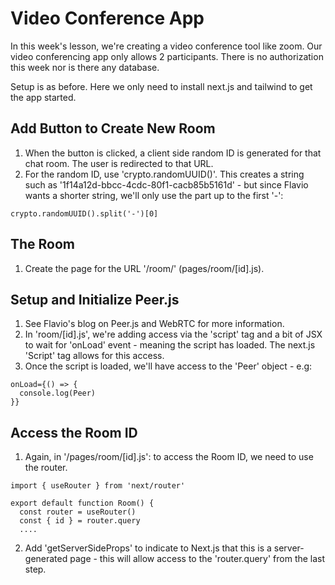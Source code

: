 # Video Conference App

In this week's lesson, we're creating a video conference tool like zoom. Our video conferencing app only allows 2 participants. There is no authorization this week nor is there any database.

Setup is as before. Here we only need to install next.js and tailwind to get the app started.

## Add Button to Create New Room

1. When the button is clicked, a client side random ID is generated for that chat room. The user is redirected to that URL.
2. For the random ID, use 'crypto.randomUUID()'. This creates a string such as '1f14a12d-bbcc-4cdc-80f1-cacb85b5161d' - but since Flavio wants a shorter string, we'll only use the part up to the first '-':

```
crypto.randomUUID().split('-')[0]
```

## The Room

1. Create the page for the URL '/room/<id>' (pages/room/[id].js).

## Setup and Initialize Peer.js

1. See Flavio's blog on Peer.js and WebRTC for more information.
2. In 'room/[id].js', we're adding access via the 'script' tag and a bit of JSX to wait for 'onLoad' event - meaning the script has loaded. The next.js 'Script' tag allows for this access.
3. Once the script is loaded, we'll have access to the 'Peer' object - e.g:

```
onLoad={() => {
  console.log(Peer)
}}
```

## Access the Room ID

1. Again, in '/pages/room/[id].js': to access the Room ID, we need to use the router.

```
import { useRouter } from 'next/router'

export default function Room() {
  const router = useRouter()
  const { id } = router.query
  ....
```

2. Add 'getServerSideProps' to indicate to Next.js that this is a server-generated page - this will allow access to the 'router.query' from the last step.

